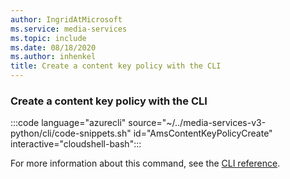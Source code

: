 ```yaml
---
author: IngridAtMicrosoft
ms.service: media-services
ms.topic: include
ms.date: 08/18/2020
ms.author: inhenkel
title: Create a content key policy with the CLI
---
```


### Create a content key policy with the CLI

:::code language="azurecli" source="~/../media-services-v3-python/cli/code-snippets.sh" id="AmsContentKeyPolicyCreate" interactive="cloudshell-bash":::

For more information about this command, see the [CLI reference](/cli/azure/ams/content-key-policy?view=azure-cli-latest#az-ams-content-key-policy-create).
